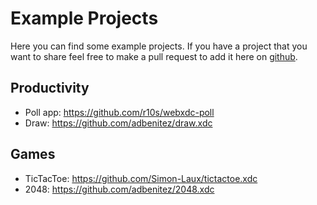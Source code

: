 # Example Projects

Here you can find some example projects. If you have a project that you want to share feel free to make a pull request to add it here on [github](#TODO).

## Productivity

- Poll app: <https://github.com/r10s/webxdc-poll>
- Draw: <https://github.com/adbenitez/draw.xdc>

## Games

- TicTacToe: <https://github.com/Simon-Laux/tictactoe.xdc>
- 2048: https://github.com/adbenitez/2048.xdc
